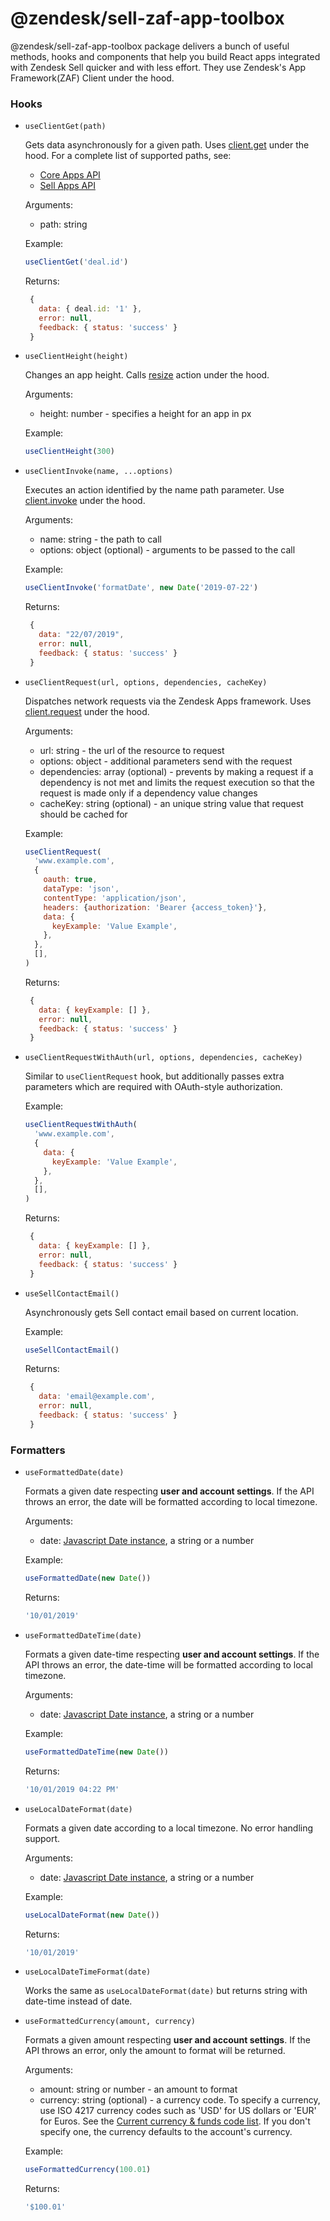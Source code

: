 # @zendesk/sell-zaf-app-toolbox

@zendesk/sell-zaf-app-toolbox package delivers a bunch of useful methods, hooks and components that help you build React apps integrated with Zendesk Sell quicker and with less effort. They use Zendesk's App Framework(ZAF) Client under the hood.

### Hooks

- `useClientGet(path)`

  Gets data asynchronously for a given path. Uses [client.get](https://developer.zendesk.com/apps/docs/core-api/client_api#client.getpaths) under the hood. For a complete list of supported paths, see:

  - [Core Apps API](https://developer.zendesk.com/apps/docs/core-api/core_api)
  - [Sell Apps API](https://developer.zendesk.com/apps/docs/apps-sell-api/introduction)

  Arguments:

  - path: string

  Example:

  ```javascript
  useClientGet('deal.id')
  ```

  Returns:

  ```javascript
   {
     data: { deal.id: '1' },
     error: null,
     feedback: { status: 'success' }
   }
  ```

- `useClientHeight(height)`

  Changes an app height. Calls [resize](https://developer.zendesk.com/apps/docs/core-api/core_api#resize) action under the hood.

  Arguments:

  - height: number - specifies a height for an app in px

  Example:

  ```javascript
  useClientHeight(300)
  ```

- `useClientInvoke(name, ...options)`

  Executes an action identified by the name path parameter.
  Use [client.invoke](https://developer.zendesk.com/apps/docs/core-api/client_api#client.invokename--...args) under the hood.

  Arguments:

  - name: string - the path to call
  - options: object (optional) - arguments to be passed to the call

  Example:

  ```javascript
  useClientInvoke('formatDate', new Date('2019-07-22')
  ```

  Returns:

  ```javascript
   {
     data: "22/07/2019",
     error: null,
     feedback: { status: 'success' }
   }
  ```

- `useClientRequest(url, options, dependencies, cacheKey)`

  Dispatches network requests via the Zendesk Apps framework.
  Uses [client.request](https://developer.zendesk.com/apps/docs/core-api/client_api#client.requestoptions) under the hood.

  Arguments:

  - url: string - the url of the resource to request
  - options: object - additional parameters send with the request
  - dependencies: array (optional) - prevents by making a request if a dependency is not met
    and limits the request execution so that the request is made only if a dependency value changes
  - cacheKey: string (optional) - an unique string value that request should be cached for

  Example:

  ```javascript
  useClientRequest(
    'www.example.com',
    {
      oauth: true,
      dataType: 'json',
      contentType: 'application/json',
      headers: {authorization: 'Bearer {access_token}'},
      data: {
        keyExample: 'Value Example',
      },
    },
    [],
  )
  ```

  Returns:

  ```javascript
   {
     data: { keyExample: [] },
     error: null,
     feedback: { status: 'success' }
   }
  ```

- `useClientRequestWithAuth(url, options, dependencies, cacheKey)`

  Similar to `useClientRequest` hook, but additionally passes extra parameters which are required with OAuth-style authorization.

  Example:

  ```javascript
  useClientRequestWithAuth(
    'www.example.com',
    {
      data: {
        keyExample: 'Value Example',
      },
    },
    [],
  )
  ```

  Returns:

  ```javascript
   {
     data: { keyExample: [] },
     error: null,
     feedback: { status: 'success' }
   }
  ```

- `useSellContactEmail()`

  Asynchronously gets Sell contact email based on current location.

  Example:

  ```javascript
  useSellContactEmail()
  ```

  Returns:

  ```javascript
   {
     data: 'email@example.com',
     error: null,
     feedback: { status: 'success' }
   }
  ```

### Formatters

- `useFormattedDate(date)`

  Formats a given date respecting **user and account settings**. If the API throws an error, the date will be formatted according to local timezone.

  Arguments:

  - date: [Javascript Date instance](https://developer.mozilla.org/en-US/docs/Web/JavaScript/Reference/Global_Objects/Date), a string or a number

  Example:

  ```javascript
  useFormattedDate(new Date())
  ```

  Returns:

  ```javascript
  '10/01/2019'
  ```

- `useFormattedDateTime(date)`

  Formats a given date-time respecting **user and account settings**. If the API throws an error, the date-time will be formatted according to local timezone.

  Arguments:

  - date: [Javascript Date instance](https://developer.mozilla.org/en-US/docs/Web/JavaScript/Reference/Global_Objects/Date), a string or a number

  Example:

  ```javascript
  useFormattedDateTime(new Date())
  ```

  Returns:

  ```javascript
  '10/01/2019 04:22 PM'
  ```

- `useLocalDateFormat(date)`

  Formats a given date according to a local timezone. No error handling support.

  Arguments:

  - date: [Javascript Date instance](https://developer.mozilla.org/en-US/docs/Web/JavaScript/Reference/Global_Objects/Date), a string or a number

  Example:

  ```javascript
  useLocalDateFormat(new Date())
  ```

  Returns:

  ```javascript
  '10/01/2019'
  ```

- `useLocalDateTimeFormat(date)`

  Works the same as `useLocalDateFormat(date)` but returns string with date-time instead of date.

- `useFormattedCurrency(amount, currency)`

  Formats a given amount respecting **user and account settings**. If the API throws an error, only the amount to format will be returned.

  Arguments:

  - amount: string or number - an amount to format
  - currency: string (optional) - a currency code. To specify a currency, use ISO 4217 currency codes such as 'USD' for US dollars or 'EUR' for Euros. See the [Current currency & funds code list](https://www.currency-iso.org/en/home/tables/table-a1.html).
    If you don't specify one, the currency defaults to the account's currency.

  Example:

  ```javascript
  useFormattedCurrency(100.01)
  ```

  Returns:

  ```javascript
  '$100.01'
  ```
